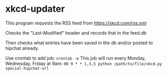 # xkcd-updater

This program requests the RSS feed from https://xkcd.com/rss.xml

Checks the "Last-Modified" header and records that in the feed.db

Then checks what entries have been saved in the db and/or posted to hipchat already.


Use crontab to add job:
`crontab -e`
This job will run every Monday, Wednesday, Friday at 9am:
`00 9 * * 1,3,5 python /path/to/file/xkcd.py special-hipchat-url`

